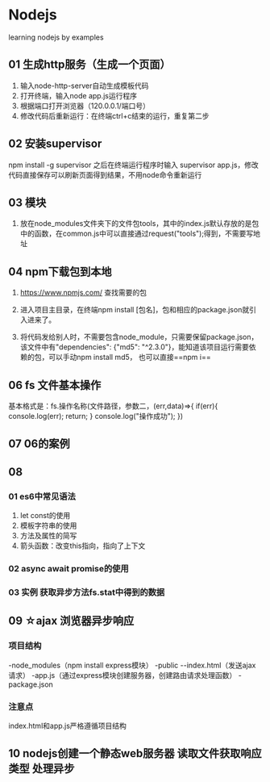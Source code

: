 # Nodejs
learning nodejs by examples
## 01 生成http服务（生成一个页面）
1. 输入node-http-server自动生成模板代码
2. 打开终端，输入node app.js运行程序
3. 根据端口打开浏览器（120.0.0.1/端口号）
4. 修改代码后重新运行：在终端ctrl+c结束的运行，重复第二步
## 02 安装supervisor
npm install -g supervisor
之后在终端运行程序时输入 supervisor app.js，修改代码直接保存可以刷新页面得到结果，不用node命令重新运行
## 03 模块
1. 放在node_modules文件夹下的文件包tools，其中的index.js默认存放的是包中的函数，在common.js中可以直接通过request("tools");得到，不需要写地址
## 04 npm下载包到本地
1. https://www.npmjs.com/ 查找需要的包
2. 进入项目主目录，在终端npm install [包名]，包和相应的package.json就引入进来了。

3. 将代码发给别人时，不需要包含node_module，只需要保留package.json，该文件中有"dependencies": {"md5": "^2.3.0"}，能知道该项目运行需要依赖的包，可以手动npm install md5， 也可以直接==npm i==

## 06 fs 文件基本操作
基本格式是：fs.操作名称(文件路径，参数二，(err,data)=>{
    if(err){
        console.log(err);
        return;
    }
    console.log("操作成功");
})
## 07 06的案例
## 08 
### 01 es6中常见语法
1. let  const的使用
2. 模板字符串的使用
3. 方法及属性的简写
4. 箭头函数：改变this指向，指向了上下文
### 02 async await promise的使用
### 03 实例 获取异步方法fs.stat中得到的数据
## 09 ☆ajax 浏览器异步响应
### 项目结构
-node_modules（npm install express模块）
-public
--index.html（发送ajax请求）
-app.js（通过express模块创建服务器，创建路由请求处理函数）
-package.json
### 注意点
index.html和app.js严格遵循项目结构
## 10 nodejs创建一个静态web服务器 读取文件获取响应类型 处理异步
